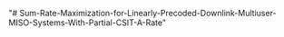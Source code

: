"# Sum-Rate-Maximization-for-Linearly-Precoded-Downlink-Multiuser-MISO-Systems-With-Partial-CSIT-A-Rate" 
